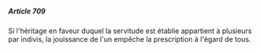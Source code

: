 ##### Article 709

Si l'héritage en faveur duquel la servitude est établie appartient à plusieurs par indivis, la jouissance de l'un empêche la prescription à l'égard de tous.

